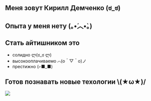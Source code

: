 <h2>Меня зовут Кирилл Демченко (ಠ_ಠ)</h2>
<h2>Опыта у меня нету 	(｡•́︿•̀｡) </h2>
<h2>Стать айтишником это </h2>
<ul>
<li>солидно ლ(ಠ_ಠ ლ)</li>
<li>высокооплачиваемо 	⌒(o＾▽＾o)ノ</li>
<li>престижно (⌐■_■)</li>
</ul>
<h2>Готов познавать новые техологии 	\(★ω★)/ </h2>
<img src="https://pp.vk.me/c836127/v836127541/eef8/BItHIEzsZII.jpg"/>
